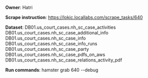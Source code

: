 **Owner**: Hatri
 
**Scrape instruction**: https://lokic.locallabs.com/scrape_tasks/640

**Dataset**: DB01.us_court_cases.nh_sc_case_activities
         DB01.us_court_cases.nh_sc_case_additional_info
         DB01.us_court_cases.nh_sc_case_info
         DB01.us_court_cases.nh_sc_case_info_runs
         DB01.us_court_cases.nh_sc_case_party
         DB01.us_court_cases.nh_sc_case_pdfs_on_aws
         DB01.us_court_cases.nh_sc_case_relations_activity_pdf

**Run commands**: hamster grab 640 --debug
